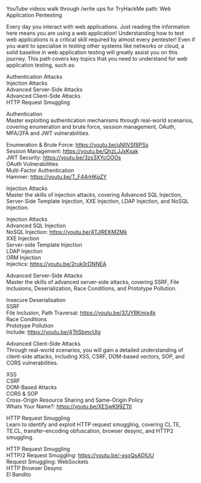 YouTube videos walk through /write ups for TryHackMe path: Web Application Pentesting

Every day you interact with web applications. Just reading the information here means you are using a web application! Understanding how to test web applications is a critical skill required by almost every pentester! Even if you want to specialise in testing other systems like networks or cloud, a solid baseline in web application testing will greatly assist you on this journey. This path covers key topics that you need to understand for web application testing, such as:

Authentication Attacks<br />
Injection Attacks<br />
Advanced Server-Side Attacks<br />
Advanced Client-Side Attacks<br />
HTTP Request Smuggling<br />

Authentication<br />
Master exploiting authentication mechanisms through real-world scenarios, covering enumeration and brute force, session management, OAuth, MFA/2FA and JWT vulnerabilities.

Enumeration & Brute Force: https://youtu.be/uNIlVSf8PSs<br />
Session Management: https://youtu.be/QhzLJJxKsak<br />
JWT Security: https://youtu.be/3zs3XYcOOOs<br />
OAuth Vulnerabilities<br />
Multi-Factor Authentication<br />
Hammer: https://youtu.be/T_F44rHKgZY<br />

Injection Attacks<br />
Master the skills of injection attacks, covering Advanced SQL Injection, Server-Side Template Injection, XXE Injection, LDAP Injection, and NoSQL Injection.

Injection Attacks<br />
Advanced SQL Injection<br />
NoSQL Injection: https://youtu.be/4TJlREKMZMk<br />
XXE Injection<br />
Server-side Template Injection<br />
LDAP Injection<br />
ORM Injection<br />
Injectics: https://youtu.be/2ruk0rDNNEA<br />

Advanced Server-Side Attacks<br />
Master the skills of advanced server-side attacks, covering SSRF, File Inclusions, Deserialization, Race Conditions, and Prototype Pollution.

Insecure Deserialisation<br />
SSRF<br />
File Inclusion, Path Traversal: https://youtu.be/37JYRKmjx4k<br />
Race Conditions<br />
Prototype Pollution<br />
Include: https://youtu.be/4TtiSbmcUlg<br />

Advanced Client-Side Attacks<br />
Through real-world scenarios, you will gain a detailed understanding of client-side attacks, including XSS, CSRF, DOM-based vectors, SOP, and CORS vulnerabilities.

XSS<br />
CSRF<br />
DOM-Based Attacks<br />
CORS & SOP<br />
Cross-Origin Resource Sharing and Same-Origin Policy<br />
Whats Your Name?: https://youtu.be/XESwK99ZTtI<br />

HTTP Request Smuggling<br />
Learn to identify and exploit HTTP request smuggling, covering CL.TE, TE.CL, transfer-encoding obfuscation, browser desync, and HTTP2 smuggling.

HTTP Request Smuggling<br />
HTTP/2 Request Smuggling: https://youtu.be/-xsoQsADIUU<br />
Request Smuggling: WebSockets<br />
HTTP Browser Desync<br />
El Bandito<br />


